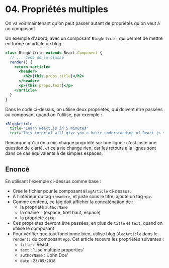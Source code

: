 # 04. Propriétés multiples

On va voir maintenant  qu'on peut passer autant de propriétés qu'on veut à un composant.

Un exemple d'abord, avec un composant `BlogArticle`, qui permet de mettre en forme
un article de blog :

```jsx
class BlogArticle extends React.Component {
  // ... Code de la classe
  render() {
    return <article>
      <header>
        <h2>{this.props.title}</h2>
      </header>
      <p>{this.props.text}</p>
    </article>
  }
}
```

Dans le code ci-dessus, on utilise deux propriétés, qui doivent être passées au composant
quand on l'utilise, par exemple :

```jsx
<BlogArticle
  title="Learn React.js in 5 minutes"
  text="This tutorial will give you a basic understanding of React.js through building a very simple application." />
```

Remarque qu'ici on a mis chaque propriété sur une ligne : c'est juste une question de clarté,
et cela ne change rien, car les retours à la lignes sont dans ce cas équivalents à de simples espaces.

## Enoncé

En utilisant l'exemple ci-dessus comme base :
* Crée le fichier pour le composant `BlogArticle` ci-dessus.
* À l'intérieur du tag `<header>`, et juste sous le titre, ajoute un tag `<p>`.
* Comme contenu, ce tag doit afficher la concaténation de :
    * la propriété `authorName`
    * la chaîne ` - ` (espace, tiret haut, espace)
    * la propriété `date`
* Ces propriétés devront être passées, en plus de `title` et `text`, quand on utilise
le composant
* Pour vérifier que tout fonctionne bien, utilise blog `BlogArticle`
dans le `render()` du composant `App`. Cet article recevra les propriétés suivantes :
    * `title` : 'React'
    * `text` : 'Use multiple properties'
    * `authorName` : 'John Doe'
    * `date` : `23/05/2018`
